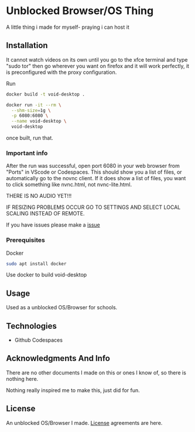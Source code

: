 # Unblocked Browser/OS Thing
A little thing i made for myself- praying i can host it

## Installation

It cannot watch videos on its own until you go to the xfce terminal and type "sudo tor" then go wherever you want on firefox and it will work perfectly, it is preconfigured with the proxy configuration.

Run 
```bash
docker build -t void-desktop .
```

```bash
docker run -it --rm \
  --shm-size=1g \
  -p 6080:6080 \
  --name void-desktop \
  void-desktop
```
once built, run that.

### Important info

After the run was successful, open port 6080 in your web browser from "Ports" in VScode or Codespaces. This should show you a list of files, or automatically go to the novnc client. If it does show a list of files, you want to click something like nvnc.html, not nvnc-lite.html.

THERE IS NO AUDIO YET!!!

IF RESIZING PROBLEMS OCCUR GO TO SETTINGS AND SELECT LOCAL SCALING INSTEAD OF REMOTE.

If you have issues please make a [issue](https://github.com/eee849/unblocked-browser-thing/issues)

### Prerequisites

Docker
```bash
sudo apt install docker
```
Use docker to build void-desktop

## Usage

Used as a unblocked OS/Browser for schools.



## Technologies

* Github Codespaces

## Acknowledgments And Info

There are no other documents I made on this or ones I know of, so there is nothing here.

Nothing really inspired me to make this, just did for fun.

## License
An unblocked OS/Browser I made. [License](https://choosealicense.com/licenses/agpl-3.0/) agreements are here.

